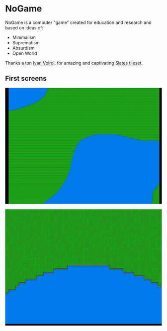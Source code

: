 # NoGame

NoGame is a computer "game" created for education and research and based on ideas of:
- Minimalism
- Suprematism
- Absurdism
- Open World


Thanks a ton [Ivan Voirol](https://opengameart.org/users/ivan-voirol), for amazing and captivating [Slates tileset](https://opengameart.org/content/slates-32x32px-orthogonal-tileset-by-ivan-voirol).


## First screens

![space](demo/demo1.png "Demo1")

![space](demo/demo2.png "Demo2")
